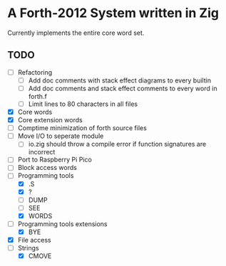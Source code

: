 # A Forth-2012 System written in Zig

Currently implements the entire core word set.

## TODO

- [ ] Refactoring <!-- Note to future self: This can never be checked off -->
  - [ ] Add doc comments with stack effect diagrams to every builtin
  - [ ] Add doc comments and stack effect comments to every word in forth.f
  - [ ] Limit lines to 80 characters in all files
- [X] Core words
- [X] Core extension words
- [ ] Comptime minimization of forth source files
- [ ] Move I/O to seperate module
  - [ ] io.zig should throw a compile error if function signatures are incorrect
- [ ] Port to Raspberry Pi Pico
- [ ] Block access words
- [ ] Programming tools
  - [X] .S
  - [X] ?
  - [ ] DUMP
  - [ ] SEE
  - [X] WORDS
- [ ] Programming tools extensions
  - [X] BYE
- [X] File access
- [ ] Strings
  - [X] CMOVE
